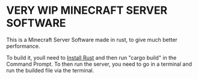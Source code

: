 # VERY WIP MINECRAFT SERVER SOFTWARE
This is a Minecraft Server Software made in rust, to give much better performance.

To build it, youll need to [Install Rust](https://www.rust-lang.org/tools/install) and then run "cargo build" in the Command Prompt.
To then run the server, you need to go in a terminal and run the builded file via the terminal.
